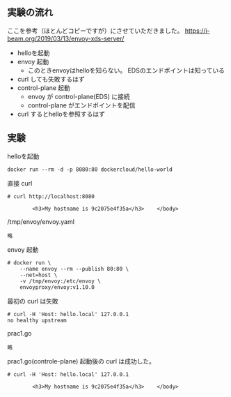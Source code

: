 ## 実験の流れ

ここを参考（ほとんどコピーですが）にさせていただきました。 
https://i-beam.org/2019/03/13/envoy-xds-server/


- helloを起動
- envoy 起動
  - このときenvoyはhelloを知らない。 EDSのエンドポイントは知っている
- curl しても失敗するはず
- control-plane 起動
  - envoy が control-plane(EDS) に接続
  - control-plane がエンドポイントを配信
- curl するとhelloを参照するはず


## 実験

helloを起動

```
docker run --rm -d -p 8080:80 dockercloud/hello-world
```

直接 curl

```
# curl http://localhost:8080

        <h3>My hostname is 9c2075e4f35a</h3>    </body>
```

/tmp/envoy/envoy.yaml

```
略
```

envoy 起動

```
# docker run \
    --name envoy --rm --publish 80:80 \
    --net=host \
    -v /tmp/envoy:/etc/envoy \
    envoyproxy/envoy:v1.10.0
```

最初の curl は失敗

```
# curl -H 'Host: hello.local' 127.0.0.1
no healthy upstream
```

prac1.go

```
略
```

prac1.go(controle-plane) 起動後の curl は成功した。

```
# curl -H 'Host: hello.local' 127.0.0.1

        <h3>My hostname is 9c2075e4f35a</h3>    </body>
```
